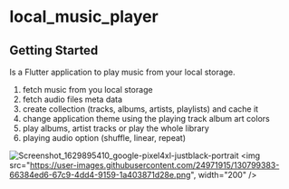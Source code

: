 # local_music_player

## Getting Started

Is a Flutter application to play music from your local storage.

1. fetch music from you local storage
2. fetch audio files meta data 
3. create collection (tracks, albums, artists, playlists) and cache it
4. change application theme using the playing track album art colors
5. play albums, artist tracks or play the whole library
6. playing audio option (shuffle, linear, repeat)

![Screenshot_1629895410_google-pixel4xl-justblack-portrait](https://user-images.githubusercontent.com/24971915/130799383-66384ed6-67c9-4dd4-9159-1a403871d28e.png)
<img src="https://user-images.githubusercontent.com/24971915/130799383-66384ed6-67c9-4dd4-9159-1a403871d28e.png", width="200" /> 
